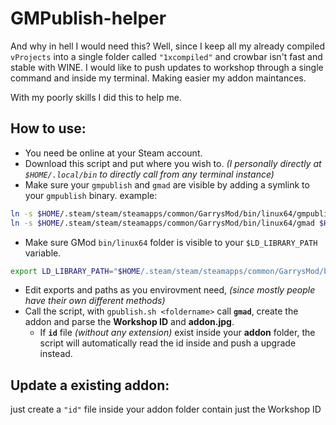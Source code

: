 # GMPublish-helper
And why in hell I would need this? 
Well, since I keep all my already compiled `vProjects` into a single folder called `"1xcompiled"` and crowbar isn't fast and stable with WINE. 
I would like to push updates to workshop through a single command and inside my terminal. Making easier my addon maintances. 
 
With my poorly skills I did this to help me. 
 
 
## How to use: 
  - You need be online at your Steam account. 
  - Download this script and put where you wish to. *(I personally directly at `$HOME/.local/bin` to directly call from any terminal instance)* 
  - Make sure your `gmpublish` and `gmad` are visible by adding a symlink to your `gmpublish` binary. example: 
```bash 
ln -s $HOME/.steam/steam/steamapps/common/GarrysMod/bin/linux64/gmpublish $HOME/.local/bin/gmpublish
ln -s $HOME/.steam/steam/steamapps/common/GarrysMod/bin/linux64/gmad $HOME/.local/bin/gmad
``` 
  - Make sure GMod `bin/linux64` folder is visible to your `$LD_LIBRARY_PATH` variable. 
```bash
export LD_LIBRARY_PATH="$HOME/.steam/steam/steamapps/common/GarrysMod/bin/linux64:$LD_LIBRARY_PATH"
``` 
  - Edit exports and paths as you envirovment need, *(since mostly people have their own different methods)* 
  - Call the script, with `gpublish.sh <foldername>` call **`gmad`**, create the addon and parse the **Workshop ID** and **addon.jpg**. 
    - If **`id`** file *(without any extension)* exist inside your **addon** folder, the script will automatically read the id inside and push a upgrade instead. 
 
 
## Update a existing addon: 
  just create a `"id"` file inside your addon folder contain just the Workshop ID
